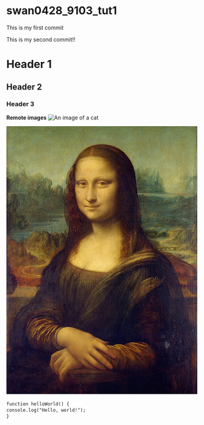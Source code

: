 # swan0428_9103_tut1
This is my first commit

This is my second commit!!

# Header 1
## Header 2
### Header 3
**Remote images**
![An image of a cat](http://placekitten.com/200/300.jpg)


![An image of the Mona Lisa](readmeImages/Mona_Lisa_by_Leonardo_da_Vinci_500_x_700.jpg)

```
function helloWorld() {
console.log("Hello, world!");
}
```
